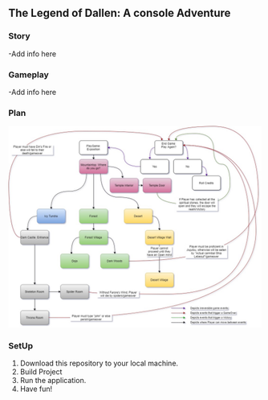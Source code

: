 ## The Legend of Dallen: A console Adventure

### Story

  -Add info here
  
### Gameplay

   -Add info here
   
### Plan

![GameFlowImage](LOD\Utils\ReadMe_GameFlowImg.jpg)

### SetUp

  1. Download this repository to your local machine.
  2. Build Project
  3. Run the application.
  4. Have fun!
